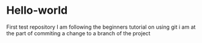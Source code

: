 # Hello-world
First test repository
I am following the beginners tutorial on using git
i am at the part of commiting a change to a branch of the project
